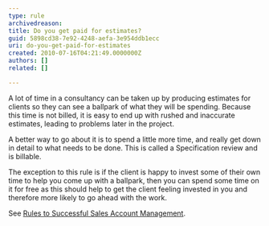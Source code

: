 ```yaml
---
type: rule
archivedreason: 
title: Do you get paid for estimates?
guid: 5898cd38-7e92-4248-aefa-3e954ddb1ecc
uri: do-you-get-paid-for-estimates
created: 2010-07-16T04:21:49.0000000Z
authors: []
related: []

---
```



<p>A lot of time in a consultancy can be taken up by producing estimates for clients so they can see a ballpark of what they will be spending. Because this time is not billed, it is easy to end up with rushed and inaccurate estimates, leading to problems later in the project. </p>
<p>A better way to go about it is to spend a little more time, and really get down in detail to what needs to be done. This is called a Specification review and is billable. </p>
<p>The exception to this rule is if the client is happy to invest some of their own time to help you come up with a ballpark, then you can spend some time on it for free as this should help to get the client feeling invested in you and therefore more likely to go ahead with the work.</p>
<p>See <a href="/meetings-do-you-know-the-outcomes-from-your-initial-meeting-(spec-review-or-ad-hoc-work)">Rules to Successful Sales Account Management</a>.</p>
<br><excerpt class='endintro'></excerpt><br>



